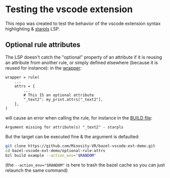 # Testing the vscode extension

This repo was created to test the behavior of the vscode extension syntax highlighting & [starpls](https://github.com/withered-magic/starpls) LSP.

## Optional rule attributes

The LSP doesn't catch the "optional" property of an attribute if it is reusing an attribute from
another rule, or simply defined elsewhere (because it is reused for instance): in the [wrapper](./optional-rule-attrs/rules/wrapper.bzl):

```bazel
wrapper = rule(
    ...
    attrs = {
        ...
        # This IS an optional attribute
        "_text2": my_print.attrs["_text2"],
    },
)
```

will cause an error when calling the rule, for instance in the [BUILD file](./optional-rule-attrs/BUILD):
```
Argument missing for attribute(s) "_text2" - starpls
```

But the target can be executed fine & the argument is defaulted:

```bash
git clone https://github.com/Minosity-VR/bazel-vscode-ext-demo.git
cd bazel-vscode-ext-demo/optional-rule-attrs
bzl build example --action_env="$RANDOM"
```

(the `--action_env="$RANDOM"` is here to trash the bazel cache so you can just relaunch the same command)

